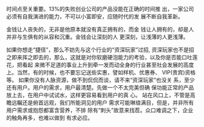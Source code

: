时间点至关重要。13%的失败创业公司的产品没能在正确的时间推 出，一家公司必须有自我演进的能力，不可以小富即安，应随时代的发 展不断自我革新。

金钱让人丧失的，无非是他原本就没有真正拥有的，而金 钱让人拥有的，却是人并非与生俱有的从容和沉重。金钱会让深刻的人 更深刻，让浅薄的人更浅薄。

如果你想走“捷径”，那么不妨先与这个行业的“资深玩家”过招, 资深玩家也不是招之即来挥之即去的，那么，这就是对你软磨硬泡能力的考验，以及你是否能口吐莲花，把看起 来微不足道的事业上升到牵一发而动全身的行业甚至社会发展的高度 上。当然，有的时候，也不要忘记送些实惠，譬如样机、优惠券、 VIP(贵宾)资格等。
如果你没有人脉资源，做不到侃侃而谈，请不来“资深玩家”也没关 系，至少还有用户。用户的需求，用户最清楚。先做一个不太完美但确 保功能正常的产品放上去，在用户中试试水，这样更容易看到用户的真 心。
站在风口上，不管是高瞻远瞩还是俯首远观，我们所能洞见的用户 需求可能琳琅满目，但是，并非所有用户需求或抱怨都富含营养，不排 除有“刺头”故意来找茬。众口难调之下，企业的触角再多，也难以做到 有求必应。